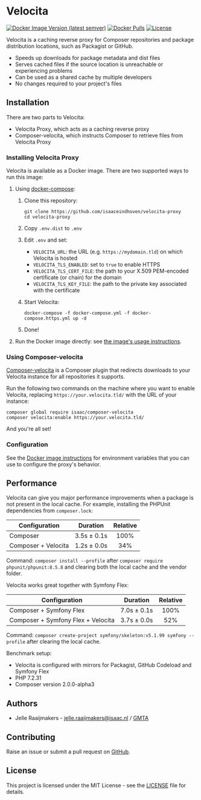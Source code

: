 # Velocita

[![Docker Image Version (latest semver)](https://img.shields.io/docker/v/isaaceindhoven/velocita-proxy)](https://hub.docker.com/r/isaaceindhoven/velocita-proxy)
[![Docker Pulls](https://img.shields.io/docker/pulls/isaaceindhoven/velocita-proxy)](https://hub.docker.com/r/isaaceindhoven/velocita-proxy)
[![License](https://img.shields.io/github/license/isaaceindhoven/velocita-proxy)](https://github.com/isaaceindhoven/velocita-proxy/blob/master/LICENSE)

Velocita is a caching reverse proxy for Composer repositories and package distribution locations, such as Packagist or GitHub.

* Speeds up downloads for package metadata and dist files
* Serves cached files if the source location is unreachable or experiencing problems
* Can be used as a shared cache by multiple developers
* No changes required to your project's files

## Installation

There are two parts to Velocita:

* Velocita Proxy, which acts as a caching reverse proxy
* Composer-velocita, which instructs Composer to retrieve files from Velocita Proxy

### Installing Velocita Proxy

Velocita is available as a Docker image. There are two supported ways to run this image:

1. Using [docker-compose](https://docs.docker.com/compose/):

    1. Clone this repository:

        ```
        git clone https://github.com/isaaceindhoven/velocita-proxy
        cd velocita-proxy
        ```

    2. Copy `.env.dist` to `.env`
    3. Edit `.env` and set:

        * `VELOCITA_URL`: the URL (e.g. `https://mydomain.tld`) on which Velocita is hosted
        * `VELOCITA_TLS_ENABLED`: set to `true` to enable HTTPS
        * `VELOCITA_TLS_CERT_FILE`: the path to your X.509 PEM-encoded certificate (or chain) for the domain
        * `VELOCITA_TLS_KEY_FILE`: the path to the private key associated with the certificate

    4. Start Velocita:

        ```
        docker-compose -f docker-compose.yml -f docker-compose.https.yml up -d
        ```

    5. Done!

2. Run the Docker image directly: see [the image's usage instructions](proxy/README.md).

### Using Composer-velocita

[Composer-velocita](https://github.com/isaaceindhoven/composer-velocita) is a Composer plugin that redirects downloads
to your Velocita instance for all repositories it supports.

Run the following two commands on the machine where you want to enable Velocita, replacing `https://your.velocita.tld/`
with the URL of your instance:

```
composer global require isaac/composer-velocita
composer velocita:enable https://your.velocita.tld/
```

And you're all set!

### Configuration

See the [Docker image instructions](proxy/README.md) for environment variables that you can use to configure the
proxy's behavior.

## Performance

Velocita can give you major performance improvements when a package is not present in the local cache. For example,
installing the PHPUnit dependencies from `composer.lock`:

| Configuration       | Duration     | Relative |
| ------------------- |:------------:|:--------:|
| Composer            |  3.5s ± 0.1s |   100%   |
| Composer + Velocita |  1.2s ± 0.0s |    34%   |

Command: `composer install --profile` after `composer require phpunit/phpunit:8.5.8` and clearing both the local cache
and the vendor folder.

Velocita works great together with Symfony Flex:

| Configuration                      | Duration    | Relative |
| ---------------------------------- |:-----------:|:--------:|
| Composer + Symfony Flex            | 7.0s ± 0.1s |   100%   |
| Composer + Symfony Flex + Velocita | 3.7s ± 0.0s |    52%   |

Command: `composer create-project symfony/skeleton:v5.1.99 symfony --profile` after clearing the local cache.

Benchmark setup:

* Velocita is configured with mirrors for Packagist, GitHub Codeload and Symfony Flex
* PHP 7.2.31
* Composer version 2.0.0-alpha3

## Authors

* Jelle Raaijmakers - [jelle.raaijmakers@isaac.nl](mailto:jelle.raaijmakers@isaac.nl) / [GMTA](https://github.com/GMTA)

## Contributing

Raise an issue or submit a pull request on [GitHub](https://github.com/isaaceindhoven/velocita-proxy).

## License

This project is licensed under the MIT License - see the [LICENSE](LICENSE) file for details.
